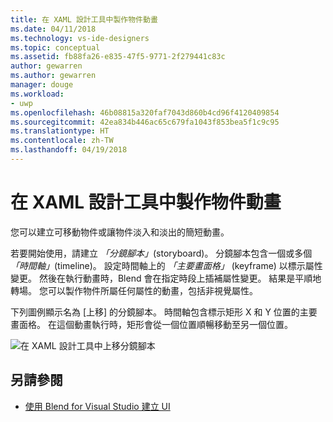 ```yaml
---
title: 在 XAML 設計工具中製作物件動畫
ms.date: 04/11/2018
ms.technology: vs-ide-designers
ms.topic: conceptual
ms.assetid: fb88fa26-e835-47f5-9771-2f279441c83c
author: gewarren
ms.author: gewarren
manager: douge
ms.workload:
- uwp
ms.openlocfilehash: 46b08815a320faf7043d860b4cd96f4120409854
ms.sourcegitcommit: 42ea834b446ac65c679fa1043f853bea5f1c9c95
ms.translationtype: HT
ms.contentlocale: zh-TW
ms.lasthandoff: 04/19/2018
---
```

# <a name="animate-objects-in-xaml-designer"></a>在 XAML 設計工具中製作物件動畫

您可以建立可移動物件或讓物件淡入和淡出的簡短動畫。

若要開始使用，請建立 *「分鏡腳本」*(storyboard)。 分鏡腳本包含一個或多個 *「時間軸」*(timeline)。 設定時間軸上的 *「主要畫面格」* (keyframe) 以標示屬性變更。 然後在執行動畫時，Blend 會在指定時段上插補屬性變更。 結果是平順地轉場。 您可以製作物件所屬任何屬性的動畫，包括非視覺屬性。

下列圖例顯示名為 [上移] 的分鏡腳本。 時間軸包含標示矩形 X 和 Y 位置的主要畫面格。 在這個動畫執行時，矩形會從一個位置順暢移動至另一個位置。

![在 XAML 設計工具中上移分鏡腳本](../designers/media/982f031a-74a3-414a-abc2-a0f41a741075.png)

## <a name="see-also"></a>另請參閱

- [使用 Blend for Visual Studio 建立 UI](../designers/creating-a-ui-by-using-blend-for-visual-studio.md)